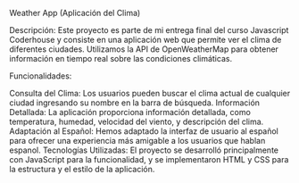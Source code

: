 Weather App (Aplicación del Clima)

Descripción:
Este proyecto es parte de mi entrega final del curso Javascript Coderhouse y consiste en una aplicación web que permite ver el clima de diferentes ciudades. Utilizamos la API de OpenWeatherMap para obtener información en tiempo real sobre las condiciones climáticas.

Funcionalidades:

Consulta del Clima: Los usuarios pueden buscar el clima actual de cualquier ciudad ingresando su nombre en la barra de búsqueda.
Información Detallada: La aplicación proporciona información detallada, como temperatura, humedad, velocidad del viento, y descripción del clima.
Adaptación al Español: Hemos adaptado la interfaz de usuario al español para ofrecer una experiencia más amigable a los usuarios que hablan espanol.
Tecnologías Utilizadas: El proyecto se desarrolló principalmente con JavaScript para la funcionalidad, y se implementaron HTML y CSS para la estructura y el estilo de la aplicación.
